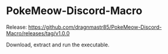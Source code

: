 # PokeMeow-Discord-Macro

Release:
https://github.com/dragnmastr85/PokeMeow-Discord-Macro/releases/tag/v1.0.0

Download, extract and run the executable.

